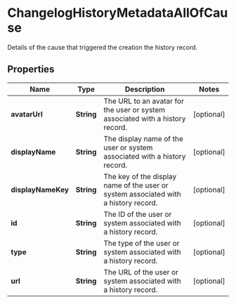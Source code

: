

# ChangelogHistoryMetadataAllOfCause

Details of the cause that triggered the creation the history record.

## Properties

| Name | Type | Description | Notes |
|------------ | ------------- | ------------- | -------------|
|**avatarUrl** | **String** | The URL to an avatar for the user or system associated with a history record. |  [optional] |
|**displayName** | **String** | The display name of the user or system associated with a history record. |  [optional] |
|**displayNameKey** | **String** | The key of the display name of the user or system associated with a history record. |  [optional] |
|**id** | **String** | The ID of the user or system associated with a history record. |  [optional] |
|**type** | **String** | The type of the user or system associated with a history record. |  [optional] |
|**url** | **String** | The URL of the user or system associated with a history record. |  [optional] |



